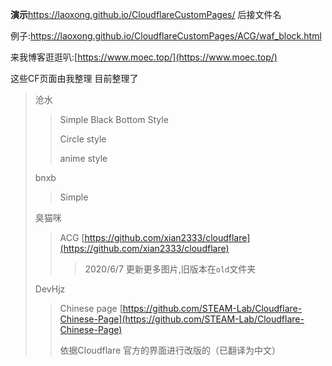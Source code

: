 **演示**https://laoxong.github.io/CloudflareCustomPages/ 后接文件名

例子:https://laoxong.github.io/CloudflareCustomPages/ACG/waf_block.html

来我博客逛逛叭:[https://www.moec.top/](https://www.moec.top/)



这些CF页面由我整理
目前整理了

>沧水
>
>> Simple Black Bottom Style
>>
>> Circle style
>>
>> anime style
>
>bnxb
>
>> Simple
>
>臭猫咪
>
>> ACG [https://github.com/xian2333/cloudflare](https://github.com/xian2333/cloudflare)
>>
>> > 2020/6/7 更新更多图片,旧版本在`old`文件夹
>
>DevHjz 
>
>>Chinese page [https://github.com/STEAM-Lab/Cloudflare-Chinese-Page](https://github.com/STEAM-Lab/Cloudflare-Chinese-Page)
>>
>>依据Cloudflare 官方的界面进行改版的（已翻译为中文）
